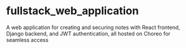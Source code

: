 # fullstack_web_application
A web application for creating and securing notes with React frontend, Django backend, and JWT authentication, all hosted on Choreo for seamless access
